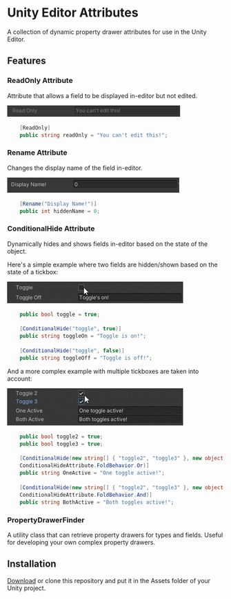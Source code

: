 #  Unity Editor Attributes
A collection of dynamic property drawer attributes for use in the Unity Editor.
## Features

### ReadOnly Attribute
Attribute that allows a field to be displayed in-editor but not edited.

![](assets/read-only-example.PNG)

``` C#
    [ReadOnly]
    public string readOnly = "You can't edit this!";
```

### Rename Attribute
Changes the display name of the field in-editor.

![](assets/display-name-example.png)
``` C#
    [Rename("Display Name!")]
    public int hiddenName = 0;
```

### ConditionalHide Attribute
Dynamically hides and shows fields in-editor based on the state of the object.

Here's a simple example where two fields are hidden/shown based on the state of a tickbox:

![](assets/ConditionalHideDemo1.gif)

``` C#
    public bool toggle = true;

    [ConditionalHide("toggle", true)]
    public string toggleOn = "Toggle is on!";

    [ConditionalHide("toggle", false)]
    public string toggleOff = "Toggle is off!";
```

And a more complex example with multiple tickboxes are taken into account:

![](assets/ConditionalHideDemo2.gif)

``` C#
    public bool toggle2 = true;
    public bool toggle3 = true;

    [ConditionalHide(new string[] { "toggle2", "toggle3" }, new object[] { true, true },
    ConditionalHideAttribute.FoldBehavior.Or)]
    public string OneActive = "One toggle active!";

    [ConditionalHide(new string[] { "toggle2", "toggle3" }, new object[] { true, true },
    ConditionalHideAttribute.FoldBehavior.And)]
    public string BothActive = "Both toggles active!";
```

### PropertyDrawerFinder
A utility class that can retrieve property drawers for types and fields. Useful for developing your own complex property drawers.

## Installation
[Download](https://github.com/ollyisonit/UnityEditorAttributes/releases/latest) or clone this repository and put it in the Assets folder of your Unity project.
